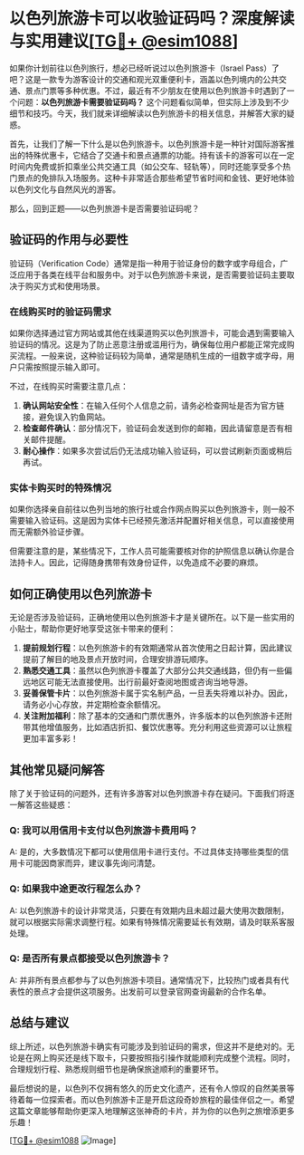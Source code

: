 # 以色列旅游卡可以收验证码吗？深度解读与实用建议[[TG💪+ @esim1088](https://t.me/s/esim1088)]

如果你计划前往以色列旅行，想必已经听说过以色列旅游卡（Israel Pass）了吧？这是一款专为游客设计的交通和观光双重便利卡，涵盖以色列境内的公共交通、景点门票等多种优惠。不过，最近有不少朋友在使用以色列旅游卡时遇到了一个问题：**以色列旅游卡需要验证码吗？** 这个问题看似简单，但实际上涉及到不少细节和技巧。今天，我们就来详细解读以色列旅游卡的相关信息，并解答大家的疑惑。

首先，让我们了解一下什么是以色列旅游卡。以色列旅游卡是一种针对国际游客推出的特殊优惠卡，它结合了交通卡和景点通票的功能。持有该卡的游客可以在一定时间内免费或折扣乘坐公共交通工具（如公交车、轻轨等），同时还能享受多个热门景点的免排队入场服务。这种卡非常适合那些希望节省时间和金钱、更好地体验以色列文化与自然风光的游客。

那么，回到正题——以色列旅游卡是否需要验证码呢？

## 验证码的作用与必要性

验证码（Verification Code）通常是指一种用于验证身份的数字或字母组合，广泛应用于各类在线平台和服务中。对于以色列旅游卡来说，是否需要验证码主要取决于购买方式和使用场景。

### 在线购买时的验证码需求

如果你选择通过官方网站或其他在线渠道购买以色列旅游卡，可能会遇到需要输入验证码的情况。这是为了防止恶意注册或滥用行为，确保每位用户都能正常完成购买流程。一般来说，这种验证码较为简单，通常是随机生成的一组数字或字母，用户只需按照提示输入即可。

不过，在线购买时需要注意几点：

1. **确认网站安全性**：在输入任何个人信息之前，请务必检查网址是否为官方链接，避免误入钓鱼网站。
2. **检查邮件确认**：部分情况下，验证码会发送到你的邮箱，因此请留意是否有相关邮件提醒。
3. **耐心操作**：如果多次尝试后仍无法成功输入验证码，可以尝试刷新页面或稍后再试。

### 实体卡购买时的特殊情况

如果你选择亲自前往以色列当地的旅行社或合作网点购买以色列旅游卡，则一般不需要输入验证码。这是因为实体卡已经预先激活并配置好相关信息，可以直接使用而无需额外验证步骤。

但需要注意的是，某些情况下，工作人员可能需要核对你的护照信息以确认你是合法持卡人。因此，记得随身携带有效身份证件，以免造成不必要的麻烦。

## 如何正确使用以色列旅游卡

无论是否涉及验证码，正确地使用以色列旅游卡才是关键所在。以下是一些实用的小贴士，帮助你更好地享受这张卡带来的便利：

1. **提前规划行程**：以色列旅游卡的有效期通常从首次使用之日起计算，因此建议提前了解目的地及景点开放时间，合理安排游玩顺序。
2. **熟悉交通工具**：虽然以色列旅游卡覆盖了大部分公共交通线路，但仍有一些偏远地区可能无法直接使用。出行前最好查阅地图或咨询当地导游。
3. **妥善保管卡片**：以色列旅游卡属于实名制产品，一旦丢失将难以补办。因此，请务必小心存放，并定期检查余额情况。
4. **关注附加福利**：除了基本的交通和门票优惠外，许多版本的以色列旅游卡还附带其他增值服务，比如酒店折扣、餐饮优惠等。充分利用这些资源可以让旅程更加丰富多彩！

## 其他常见疑问解答

除了关于验证码的问题外，还有许多游客对以色列旅游卡存在疑问。下面我们将逐一解答这些疑惑：

### Q: 我可以用信用卡支付以色列旅游卡费用吗？
A: 是的，大多数情况下都可以使用信用卡进行支付。不过具体支持哪些类型的信用卡可能因商家而异，建议事先询问清楚。

### Q: 如果我中途更改行程怎么办？
A: 以色列旅游卡的设计非常灵活，只要在有效期内且未超过最大使用次数限制，就可以根据实际需求调整行程。如果有特殊情况需要延长有效期，请及时联系客服处理。

### Q: 是否所有景点都接受以色列旅游卡？
A: 并非所有景点都参与了以色列旅游卡项目。通常情况下，比较热门或者具有代表性的景点才会提供这项服务。出发前可以登录官网查询最新的合作名单。

## 总结与建议

综上所述，以色列旅游卡确实有可能涉及到验证码的需求，但这并不是绝对的。无论是在网上购买还是线下取卡，只要按照指引操作就能顺利完成整个流程。同时，合理规划行程、熟悉规则细节也是确保旅途顺利的重要环节。

最后想说的是，以色列不仅拥有悠久的历史文化遗产，还有令人惊叹的自然美景等待着每一位探索者。而以色列旅游卡正是开启这段奇妙旅程的最佳伴侣之一。希望这篇文章能够帮助你更深入地理解这张神奇的卡片，并为你的以色列之旅增添更多乐趣！

[[TG💪+ @esim1088](https://t.me/s/esim1088) ![Image](https://i.postimg.cc/4NQfJmqS/Snipaste-2025-05-13-00-14-12.png)]